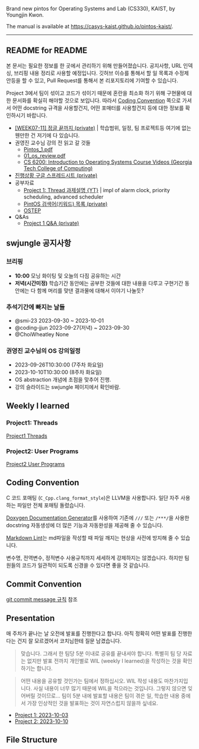 Brand new pintos for Operating Systems and Lab (CS330), KAIST, by Youngjin Kwon.

The manual is available at <https://casys-kaist.github.io/pintos-kaist/>.

---

## README for README

본 문서는 필요한 정보를 한 곳에서 관리하기 위해 만들어졌습니다. 공지사항, URL 인덱싱, 브리핑 내용 정리로 사용할 예정입니다. 깃허브 이슈를 통해서 할 일 목록과 수정제안등을 할 수 있고, Pull Request를 통해서 본 리포지토리에 기여할 수 있습니다.

Project 3에서 팀이 섞이고 코드가 섞이기 때문에 혼란을 최소화 하기 위해 구현물에 대한 문서화를 확실히 해야할 것으로 보입니다. 따라서 [Coding Convention](#coding-convention) 쪽으로 가셔서 어떤 docstring 규격을 사용할건지, 어떤 포매터를 사용할건지 등에 대한 정보를 확인하시기 바랍니다.

- [\[WEEK07-11\] 정글 끝까지 (private)](https://jungle7-7610626261f4.herokuapp.com/pages/W07-os.html) | 학습범위, 일정, 팀 프로젝트등 여기에 없는 웬만한 건 저기에 다 있습니다.
- 권영진 교수님 강의 전 읽고 갈 것들
  - [Pintos_1.pdf](https://drive.google.com/file/d/1rr1VobnaR8QiWq3TVImvzzHWWdB5d4B5/view)
  - [01_os_review.pdf](https://drive.google.com/file/d/1v7ZT0uCqnSFQQY3jQsnXnCh9WHPpgQxZ/view?usp=sharing)
  - [CS 6200: Introduction to Operating Systems Course Videos (Georgia Tech College of Computing)](https://omscs.gatech.edu/cs-6200-introduction-operating-systems-course-videos)
- [진행상황 구글 스프레드시트 (private)](https://docs.google.com/spreadsheets/d/1SjVvI3bUMruBB_XWPMXSnzziP343g9UCFIphWU4D2iE/edit#gid=0)
- 공부자료
  - [Project 1: Thread 과제설명 {YT}](https://youtu.be/myO2bs5LMak?si=8SmqdzUOKnTZO2dc) | impl of alarm clock, priority scheduling, advanced scheduler
  - [PintOS 검색어(키워드) 목록 (private)](https://jungle7-7610626261f4.herokuapp.com/pages/pintos-keywords.html)
  - [OSTEP](https://pages.cs.wisc.edu/~remzi/OSTEP/)
- Q&As
  - [Project 1 Q&A (private)](https://jungle7-7610626261f4.herokuapp.com/pages/pintos-questions1.html)

## swjungle 공지사항

### 브리핑

- **10:00** 모닝 화이팅 및 오늘의 다짐 공유하는 시간
- **저녁(시간미정)** 학습기간 동안에는 공부한 것들에 대한 내용을 다루고 구현기간 동안에는 다 함께 머리를 맞댄 결과물에 대해서 이야기 나눌듯?

### 추석기간에 빠지는 날들

- @smi-23 2023-09-30 ~ 2023-10-01
- @coding-jjun 2023-09-27(저녁) ~ 2023-09-30
- @ChoiWheatley None

### 권영진 교수님의 OS 강의일정

- 2023-09-26T10:30:00 (7주차 화요일)
- 2023-10-10T10:30:00 (8주차 화요일)
- OS abstraction 개념에 초점을 맞추어 진행.
- 강의 슬라이드는 swjungle 페이지에서 확인바람.

## Weekly I learned

### Project1: Threads
  
[Project1 Threads](doc/Project1%20Threads.md)

### Project2: User Programs

[Project2 User Programs](doc/Project2%20User%20Program.md)

## Coding Convention

C 코드 포매팅 (`C_Cpp.clang_format_style`)은 LLVM을 사용합니다. 일단 자주 사용하는 파일만 전체 포매팅 돌렸습니다.

[Doxygen Documentation Generator](https://marketplace.visualstudio.com/items?itemName=cschlosser.doxdocgen)를 사용하여 기존에 `///` 또는 `/***/`을 사용한 docstring 자동생성에 더 많은 기능과 자동완성을 제공해 줄 수 있습니다.

[Markdown Lint](https://marketplace.visualstudio.com/items?itemName=DavidAnson.vscode-markdownlint)는 md파일을 작성할 때 파일 깨지는 현상을 사전에 방지해 줄 수 있습니다.

변수명, 전역변수, 정적변수 사용규칙까지 세세하게 강제하지는 않겠습니다. 하지만 팀원들의 코드가 일관적이 되도록 신경쓸 수 있다면 좋을 것 같습니다.

## Commit Convention

[git commit message 규칙](https://choiwheatley.github.io/git%20commit%20message%20%EA%B7%9C%EC%B9%99/) 참조

## Presentation

매 주차가 끝나는 날 오전에 발표를 진행한다고 합니다. 아직 정확히 어떤 발표를 진행한다는 건지 잘 모르겠어서 코치님한테 질문 남겼습니다.

> 맞습니다. 그래서 한 팀당 5분 이내로 공유를 끝내셔야 합니다.
특별히 팀 당 자료는 없지만 발표 전까지 개인별로 WIL (weekly I learned)을 작성하는 것을 확인하기는 합니다.

> 어떤 내용을 공유할 것인가는 팀에서 정하십시오. WIL 작성 내용도 마찬가지입니다.
사실 내용이 너무 많기 때문에 WIL을 적으라는 것입니다. 그렇지 않으면 잊어버릴 것이므로...
팀이 5분 내에 발표할 내용은 팀이 겪은 일, 학습한 내용 중에서 가장 인상적인 것을 발표하는 것이 자연스럽지 않을까 싶네요.

- [Project 1: 2023-10-03](#)
- [Project 2: 2023-10-10](#)

## File Structure

[//begin]: # "Autogenerated link references for markdown compatibility"
[synchronization]: doc/synchronization.md "Synchronization"
[Project1 Threads]: <doc/Project1 Threads.md> "Project1 Threads"
[//end]: # "Autogenerated link references"
